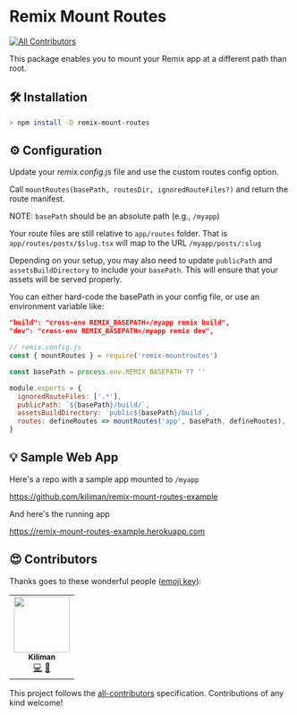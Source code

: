 # Remix Mount Routes

<!-- ALL-CONTRIBUTORS-BADGE:START - Do not remove or modify this section -->

[![All Contributors](https://img.shields.io/badge/all_contributors-1-orange.svg?style=flat-square)](#contributors-)

<!-- ALL-CONTRIBUTORS-BADGE:END -->

This package enables you to mount your Remix app at a different path than root.

## 🛠 Installation

```bash
> npm install -D remix-mount-routes
```

## ⚙️ Configuration

Update your _remix.config.js_ file and use the custom routes config option.

Call `mountRoutes(basePath, routesDir, ignoredRouteFiles?)` and return
the route manifest.

NOTE: `basePath` should be an absolute path (e.g., `/myapp`)

Your route files are still relative to `app/routes` folder. That is
`app/routes/posts/$slug.tsx` will map to the URL `/myapp/posts/:slug`

Depending on your setup, you may also need to update `publicPath` and
`assetsBuildDirectory` to include your `basePath`. This will ensure that your
assets will be served properly.

You can either hard-code the basePath in your config file, or use an environment
variable like:

```json
"build": "cross-env REMIX_BASEPATH=/myapp remix build",
"dev": "cross-env REMIX_BASEPATH=/myapp remix dev",
```

```js
// remix.config.js
const { mountRoutes } = require('remix-mountroutes')

const basePath = process.env.REMIX_BASEPATH ?? ''

module.exports = {
  ignoredRouteFiles: ['.*'],
  publicPath: `${basePath}/build/`,
  assetsBuildDirectory: `public${basePath}/build`,
  routes: defineRoutes => mountRoutes('app', basePath, defineRoutes),
}
```

## 💡 Sample Web App

Here's a repo with a sample app mounted to `/myapp`

https://github.com/kiliman/remix-mount-routes-example

And here's the running app

https://remix-mount-routes-example.herokuapp.com

## 😍 Contributors

Thanks goes to these wonderful people ([emoji key](https://allcontributors.org/docs/en/emoji-key)):

<!-- ALL-CONTRIBUTORS-LIST:START - Do not remove or modify this section -->
<!-- prettier-ignore-start -->
<!-- markdownlint-disable -->
<table>
  <tr>
    <td align="center"><a href="https://kiliman.dev/"><img src="https://avatars.githubusercontent.com/u/47168?v=4?s=100" width="100px;" alt=""/><br /><sub><b>Kiliman</b></sub></a><br /><a href="https://github.com/kiliman/remix-mount-routes/commits?author=kiliman" title="Code">💻</a> <a href="https://github.com/kiliman/remix-mount-routes/commits?author=kiliman" title="Documentation">📖</a></td>
  </tr>
</table>

<!-- markdownlint-restore -->
<!-- prettier-ignore-end -->

<!-- ALL-CONTRIBUTORS-LIST:END -->

This project follows the [all-contributors](https://github.com/all-contributors/all-contributors) specification. Contributions of any kind welcome!
